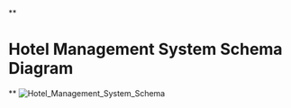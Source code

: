 **
# Hotel Management System Schema Diagram
**
![Hotel_Management_System_Schema](https://github.com/user-attachments/assets/acc68d44-a6b8-45d7-b2bb-3107bec54803)
